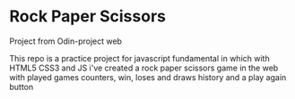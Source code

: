 # Rock Paper Scissors
Project from Odin-project web

This repo is a practice project for javascript fundamental in which with HTML5 CSS3 and JS i've created a rock paper scissors game in the web with played games counters, win, loses and draws history and a play again button
